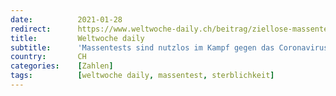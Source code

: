 ```yaml
---
date:          2021-01-28
redirect:      https://www.weltwoche-daily.ch/beitrag/ziellose-massentests-sind-nutzlos-im-kampf-gegen-das-coronavirus-wir-sollten-den-fokus-auf-die-sterblichkeit-richten/
title:         Weltwoche daily
subtitle:      'Massentests sind nutzlos im Kampf gegen das Coronavirus. Wir sollten den Fokus auf die Sterblichkeit richten'
country:       CH
categories:    [Zahlen]
tags:          [weltwoche daily, massentest, sterblichkeit]
---
```

